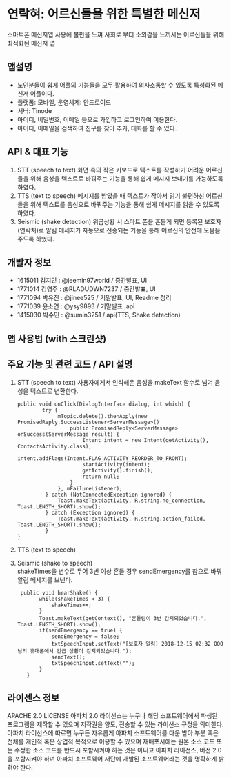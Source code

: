 # 연락혀: 어르신들을 위한 특별한 메신저
스마트폰 메신저앱 사용에 불편을 느껴 사회로 부터 소외감을 느끼시는 어르신들을 위해 최적화된 메신저 앱

## 앱설명
* 노인분들이 쉽게 어플의 기능들을 모두 활용하여 의사소통할 수 있도록 특성화된 메신저 어플이다. 
* 플랫폼: 모바일, 운영체제: 안드로이드
* 서버: Tinode 
* 아이디, 비밀번호, 이메일 등으로 가입하고 로그인하여 이용한다.
* 아이디, 이메일을 검색하여 친구를 찾아 추가, 대화를 할 수 있다.

## API & 대표 기능
1) STT (speech to text)
  화면 속의 작은 키보드로 텍스트를 작성하기 어려운 어르신들을 위해 음성을 텍스트로 바꿔주는 기능을 통해 쉽게 메시지 보내기를 가능하도록 하였다.  
2) TTS (text to speech)
  메시지를 받았을 때 텍스트가 작아서 읽기 불편하신 어르신들을 위해 텍스트를 음성으로 바꿔주는 기능을 통해 쉽게 메시지를 읽을 수 있도록 하였다.
3) Seismic (shake detection)
  위급상황 시 스마트 폰을 흔들게 되면 등록된 보호자(연락처)로 알림 메세지가 자동으로 전송되는 기능을 통해 어르신의 안전에 도움음 주도록 하였다.

## 개발자 정보

* 1615011 김지민 : @jeemin97world / 중간발표, UI
* 1771014 김영주 : @RLADUDWN7237 / 중간발표, UI
* 1771094 박유진 : @jinee525 / 기말발표, UI, Readme 정리
* 1771039 윤소연 : @ysy9893 / 기말발표 ,api
* 1415030 박수민 : @sumin3251 / api(TTS, Shake detection)

## 앱 사용법 (with 스크린샷)

## 주요 기능 및 관련 코드 / API 설명
1) STT (speech to text)
  사용자에게서 인식해온 음성을 makeText 함수로 넘겨 음성을 텍스트로 변환한다.

       public void onClick(DialogInterface dialog, int which) {
               try {
                    mTopic.delete().thenApply(new PromisedReply.SuccessListener<ServerMessage>()
                        public PromisedReply<ServerMessage> onSuccess(ServerMessage result) {
                            Intent intent = new Intent(getActivity(), ContactsActivity.class);
                            intent.addFlags(Intent.FLAG_ACTIVITY_REORDER_TO_FRONT);
                            startActivity(intent);
                            getActivity().finish();
                            return null;
                        }
                    }, mFailureListener);
                } catch (NotConnectedException ignored) {
                    Toast.makeText(activity, R.string.no_connection, Toast.LENGTH_SHORT).show();
                } catch (Exception ignored) {
                    Toast.makeText(activity, R.string.action_failed, Toast.LENGTH_SHORT).show();
                }
       }
  


2) TTS (text to speech)

  
3) Seismic (shake to speech)  
   shakeTimes을 변수로 두어 3번 이상 흔들 경우 sendEmergency를 참으로 바꿔 알림 메세지를 보낸다.
 
        public void hearShake() {
              while(shakeTimes < 3) {
                  shakeTimes++;
              }
              Toast.makeText(getContext(), "흔들림이 3번 감지되었습니다.", Toast.LENGTH_SHORT).show();
              if(sendEmergency == true) {
                  sendEmergency = false;
                  txtSpeechInput.setText("[보호자 알림] 2018-12-15 02:32 OOO님의 휴대폰에서 긴급 상황이 감지되었습니다.");
                  sendText();
                  txtSpeechInput.setText("");
              }
          }
          
## 라이센스 정보
  APACHE 2.0 LICENSE
아파치 2.0 라이선스는 누구나 해당 소프트웨어에서 파생된 프로그램을 제작할 수 있으며 저작권을 양도, 전송할 수 있는 라이선스 규정을 의미한다. 아파치 라이선스에 따르면 누구든 자유롭게 아파치 소프트웨어를 다운 받아 부분 혹은 전체를 개인적 혹은 상업적 목적으로 이용할 수 있으며 재배포시에는 원본 소스 코드 또는 수정한 소스 코드를 반드시 포함시켜야 하는 것은 아니고 아파치 라이선스, 버전 2.0을 포함시켜야 하며 아파치 소프트웨어 재단에 개발된 소프트웨어라는 것을 명확하게 밝혀야 한다. 

